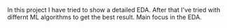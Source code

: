 In this project I have tried to show a detailed EDA. After that I've tried with 
differnt ML algorithms to get the best result. Main focus in the EDA.